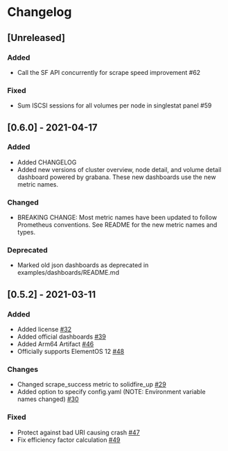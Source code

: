 # Changelog
<!-- https://keepachangelog.com/en/1.0.0/

Types of Changes:
### Added - for new features.
### Changed - for changes in existing functionality.
### Deprecated - for soon-to-be removed features.
### Removed - for now removed features.
### Fixed - for any bug fixes.
### Security - in case of vulnerabilities.

Example Format Below:

## [0.0.7] - 2015-02-16
### Added
- Link, and make it obvious that date format is ISO 8601.

### Changed
- Clarified the section on "Is there a standard change log format?".

### Fixed
- Fix Markdown links to tag comparison URL with footnote-style links.
-->
## [Unreleased]
### Added
- Call the SF API concurrently for scrape speed improvement #62
### Fixed
- Sum ISCSI sessions for all volumes per node in singlestat panel #59 
## [0.6.0] - 2021-04-17
### Added
- Added CHANGELOG
- Added new versions of cluster overview, node detail, and volume detail dashboard powered by grabana. These new dashboards use the new metric names.
### Changed
- BREAKING CHANGE: Most metric names have been updated to follow Prometheus conventions. See README for the new metric names and types.

### Deprecated
- Marked old json dashboards as deprecated in examples/dashboards/README.md

## [0.5.2] - 2021-03-11

### Added
- Added license [#32](https://github.com/mjavier2k/solidfire-exporter/pull/32)
- Added official dashboards [#39](https://github.com/mjavier2k/solidfire-exporter/pull/39)
- Added Arm64 Artifact [#46](https://github.com/mjavier2k/solidfire-exporter/pull/46)
- Officially supports ElementOS 12 [#48](https://github.com/mjavier2k/solidfire-exporter/pull/48)

### Changes
- Changed scrape_success metric to solidfire_up [#29](https://github.com/mjavier2k/solidfire-exporter/pull/29)
- Added option to specify config.yaml (NOTE: Environment variable names changed) [#30](https://github.com/mjavier2k/solidfire-exporter/pull/30)

### Fixed
- Protect against bad URI causing crash [#47](https://github.com/mjavier2k/solidfire-exporter/pull/47)
- Fix efficiency factor calculation [#49](https://github.com/mjavier2k/solidfire-exporter/pull/49)
